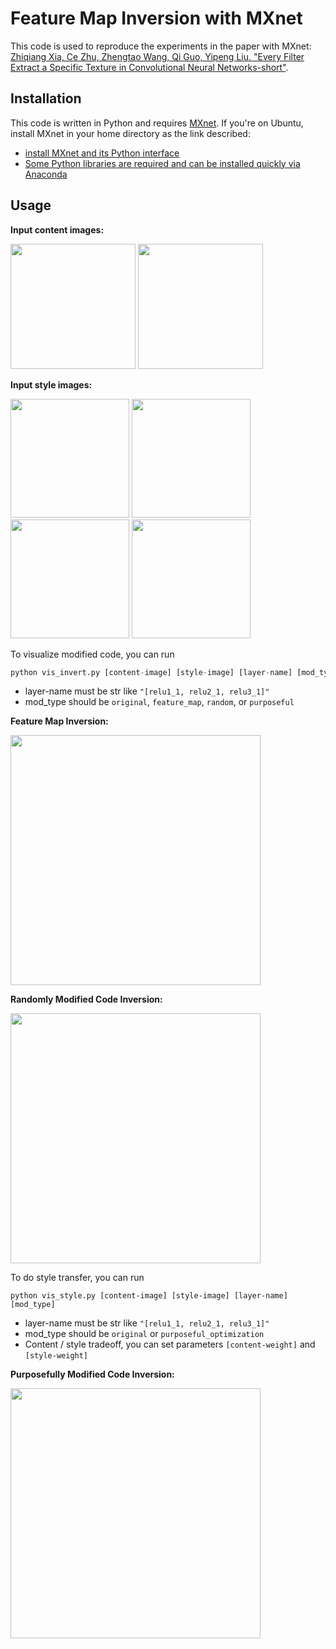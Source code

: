 # Feature Map Inversion with MXnet

This code is used to reproduce the experiments in the paper with MXnet:
[Zhiqiang Xia, Ce Zhu, Zhengtao Wang, Qi Guo, Yipeng Liu. "Every Filter Extract a Specific Texture in Convolutional Neural Networks-short"](https://arxiv.org/abs/1608.04170).

## Installation
This code is written in Python and requires [MXnet](https://github.com/dmlc/mxnet). If you're on Ubuntu, install MXnet in your home directory as the link described:
* [install MXnet and its Python interface](http://mxnet.readthedocs.io/en/latest/how_to/build.html)
* [Some Python libraries are required and can be installed quickly via Anaconda](https://www.continuum.io/downloads)

## Usage
**Input content images:**

<img src="https://github.com/xzqjack/FeatureMapInversion/blob/master/input/the golden gate bridge.jpg" height="200px">
<img src="https://github.com/xzqjack/FeatureMapInversion/blob/master/input/the tubingen.jpg" height="200px">

**Input style images:**

<img src="https://github.com/xzqjack/FeatureMapInversion/blob/master/input/the frida kahlo.jpg" height="190px">
<img src="https://github.com/xzqjack/FeatureMapInversion/blob/master/input/the seated nude.jpg" height="190px">
<img src="https://github.com/xzqjack/FeatureMapInversion/blob/master/input/the starry night.png" height="190px">
<img src="https://github.com/xzqjack/FeatureMapInversion/blob/master/input/the scream.jpg" height="190px">

To visualize modified code, you can run
```python
python vis_invert.py [content-image] [style-image] [layer-name] [mod_type]
```
* layer-name must be str like `"[relu1_1, relu2_1, relu3_1]"`
* mod_type should be `original`, `feature_map`, `random`, or `purposeful`

**Feature Map Inversion:**

<img src="https://github.com/xzqjack/FeatureMapInversion/blob/master/output/feature map of the golden gate.png" height="400px">

**Randomly Modified Code Inversion:**

<img src="https://github.com/xzqjack/FeatureMapInversion/blob/master/output/random.png" height="400px">

To do style transfer, you can run
```
python vis_style.py [content-image] [style-image] [layer-name] [mod_type]
```
* layer-name must be str like `"[relu1_1, relu2_1, relu3_1]"`
* mod_type should be `original` or `purposeful_optimization`
* Content / style tradeoff, you can set parameters `[content-weight]` and `[style-weight]`

**Purposefully Modified Code Inversion:**

<img src="https://github.com/xzqjack/FeatureMapInversion/blob/master/output/style_transfer3.png" height="400px">
